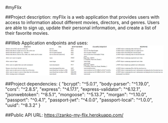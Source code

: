 #myFlix

##Project description:
myFlix is a web application that provides users with access to information about different
movies, directors, and genres. Users are able to sign up, update their
personal information, and create a list of their favorite movies.

##Web Application endpoints and uses:
![Endpoints Documentation](/public/images/endpoint_methods.PNG)

##Project dependencies: {
"bcrypt": "^5.0.1",
"body-parser": "^1.19.0",
"cors": "^2.8.5",
"express": "^4.17.1",
"express-validator": "^6.12.1",
"jsonwebtoken": "^8.5.1",
"mongoose": "^5.13.7",
"morgan": "^1.10.0",
"passport": "^0.4.1",
"passport-jwt": "^4.0.0",
"passport-local": "^1.0.0",
"uuid": "^8.3.2"
}

##Public API URL:
https://zanko-my-flix.herokuapp.com/
